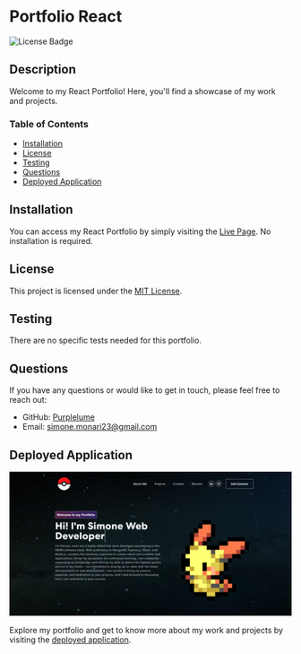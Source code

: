 # Portfolio React

![License Badge](https://img.shields.io/badge/license-MIT-blue)

## Description

Welcome to my React Portfolio! Here, you'll find a showcase of my work and projects.

### Table of Contents

* [Installation](#installation)
* [License](#license)
* [Testing](#testing)
* [Questions](#questions)
* [Deployed Application](#deployed-application)

## Installation

You can access my React Portfolio by simply visiting the [Live Page](https://purplelume.github.io/Portfolio-react/). No installation is required.

## License

This project is licensed under the [MIT License](https://mit-license.org/).

## Testing

There are no specific tests needed for this portfolio.

## Questions

If you have any questions or would like to get in touch, please feel free to reach out:

- GitHub: [Purplelume](https://github.com/Purplelume)
- Email: simone.monari23@gmail.com

## Deployed Application

![Portfolio Landing Page](./src/assets/images/snippet.PNG)

Explore my portfolio and get to know more about my work and projects by visiting the [deployed application](https://portfolio-react-simone.azurewebsites.net/).